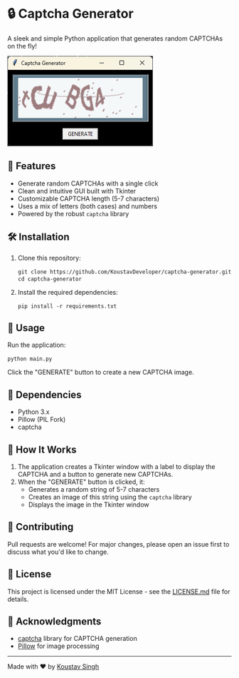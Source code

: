 # 🔒 Captcha Generator

A sleek and simple Python application that generates random CAPTCHAs on the fly!

![Captcha Generator Demo](image.png)

## 🌟 Features

- Generate random CAPTCHAs with a single click
- Clean and intuitive GUI built with Tkinter
- Customizable CAPTCHA length (5-7 characters)
- Uses a mix of letters (both cases) and numbers
- Powered by the robust `captcha` library

## 🛠️ Installation

1. Clone this repository:
   ```
   git clone https://github.com/KoustavDeveloper/captcha-generator.git
   cd captcha-generator
   ```

2. Install the required dependencies:
   ```
   pip install -r requirements.txt
   ```


## 🚀 Usage

Run the application:

```
python main.py
```

Click the "GENERATE" button to create a new CAPTCHA image.

## 🧰 Dependencies

- Python 3.x
- Pillow (PIL Fork)
- captcha

## 📝 How It Works

1. The application creates a Tkinter window with a label to display the CAPTCHA and a button to generate new CAPTCHAs.
2. When the "GENERATE" button is clicked, it:
   - Generates a random string of 5-7 characters
   - Creates an image of this string using the `captcha` library
   - Displays the image in the Tkinter window

## 🤝 Contributing

Pull requests are welcome! For major changes, please open an issue first to discuss what you'd like to change.

## 📜 License

This project is licensed under the MIT License - see the [LICENSE.md](LICENSE.md) file for details.

## 🙏 Acknowledgments

- [captcha](https://github.com/lepture/captcha) library for CAPTCHA generation
- [Pillow](https://python-pillow.org/) for image processing

---

Made with ❤️ by [Koustav Singh](https://github.com/KoustavDeveloper/)